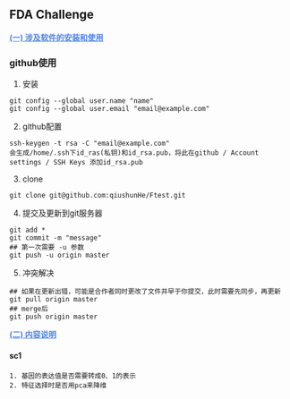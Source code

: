 ## FDA Challenge
<p style="color:#4d80e4;font-weight:bold"><u>(一) 涉及软件的安装和使用</u></p>

### github使用
1. 安装
```
git config --global user.name "name"
git config --global user.email "email@example.com"
```
2. github配置
```
ssh-keygen -t rsa -C "email@example.com"
会生成/home/.ssh下id_ras(私钥)和id_rsa.pub，将此在github / Account settings / SSH Keys 添加id_rsa.pub
```
3. clone
```
git clone git@github.com:qiushunHe/Ftest.git 
```
4. 提交及更新到git服务器
```
git add *
git commit -m "message"
## 第一次需要 -u 参数
git push -u origin master
```
5. 冲突解决
```
## 如果在更新出错，可能是合作者同时更改了文件并早于你提交，此时需要先同步，再更新
git pull origin master
## merge后
git push origin master
```

<p style="color:#4d80e4;font-weight:bold"><u>(二) 内容说明</u></p>

#### sc1
```
1. 基因的表达值是否需要转成0、1的表示
2. 特征选择时是否用pca来降维
```